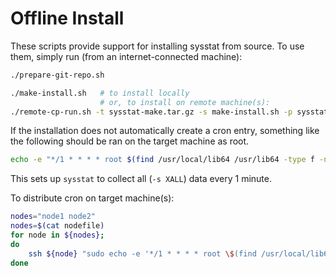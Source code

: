 # Offline Install

These scripts provide support for installing sysstat from source. To use them, simply run (from an internet-connected machine):
```bash
./prepare-git-repo.sh
```

```bash
./make-install.sh   # to install locally
                    # or, to install on remote machine(s):
./remote-cp-run.sh -t sysstat-make.tar.gz -s make-install.sh -p sysstat [-f nodefile list_of_nodes]
```

If the installation does not automatically create a cron entry, something like the following should be ran on the target machine as root.
```bash
echo -e "*/1 * * * * root $(find /usr/local/lib64 /usr/lib64 -type f -name sa1 -print 2>/dev/null) -S XALL 1 1\n" > /etc/cron.d/sysstat
```
This sets up `sysstat` to collect all (`-s XALL`) data every 1 minute.

To distribute cron on target machine(s):
```bash
nodes="node1 node2"
nodes=$(cat nodefile)
for node in ${nodes};
do
    ssh ${node} "sudo echo -e '*/1 * * * * root \$(find /usr/local/lib64 /usr/lib64 -type f -name sa1 -print 2>/dev/null) -S XALL 1 1\n' | sudo tee /etc/cron.d/sysstat"
done
```

